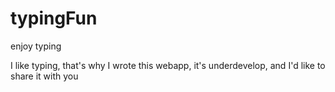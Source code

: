 # typingFun
enjoy typing

I like typing, that's why I wrote this webapp, it's underdevelop, and I'd like to share it with you
